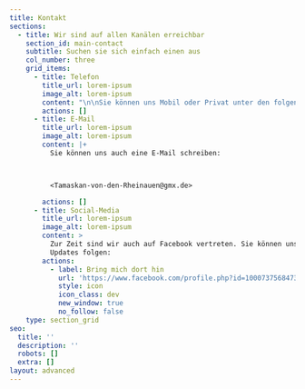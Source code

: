 ```yaml
---
title: Kontakt
sections:
  - title: Wir sind auf allen Kanälen erreichbar
    section_id: main-contact
    subtitle: Suchen sie sich einfach einen aus
    col_number: three
    grid_items:
      - title: Telefon
        title_url: lorem-ipsum
        image_alt: lorem-ipsum
        content: "\n\nSie können uns Mobil oder Privat unter den folgenden Nummern erreichen:\n\nMobil: [+49 176 32953174](tel:+4917632953174)\_\n\nPrivat: +49 2133 694144\n"
        actions: []
      - title: E-Mail
        title_url: lorem-ipsum
        image_alt: lorem-ipsum
        content: |+
          Sie können uns auch eine E-Mail schreiben: 



          <Tamaskan-von-den-Rheinauen@gmx.de>

        actions: []
      - title: Social-Media
        title_url: lorem-ipsum
        image_alt: lorem-ipsum
        content: >
          Zur Zeit sind wir auch auf Facebook vertreten. Sie können uns dort für
          Updates folgen: 
        actions:
          - label: Bring mich dort hin
            url: 'https://www.facebook.com/profile.php?id=100073756847361'
            style: icon
            icon_class: dev
            new_window: true
            no_follow: false
    type: section_grid
seo:
  title: ''
  description: ''
  robots: []
  extra: []
layout: advanced
---
```

